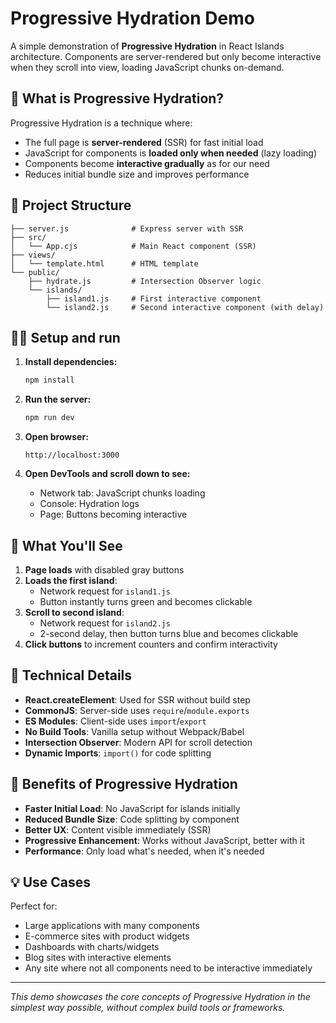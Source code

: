 # Progressive Hydration Demo

A simple demonstration of **Progressive Hydration** in React Islands architecture. Components are server-rendered but only become interactive when they scroll into view, loading JavaScript chunks on-demand.

## 🎯 What is Progressive Hydration?

Progressive Hydration is a technique where:

- The full page is **server-rendered** (SSR) for fast initial load
- JavaScript for components is **loaded only when needed** (lazy loading)
- Components become **interactive gradually** as for our need
- Reduces initial bundle size and improves performance

## 📁 Project Structure

```
├── server.js              # Express server with SSR
├── src/
│   └── App.cjs            # Main React component (SSR)
├── views/
│   └── template.html      # HTML template
└── public/
    ├── hydrate.js         # Intersection Observer logic
    └── islands/
        ├── island1.js     # First interactive component
        └── island2.js     # Second interactive component (with delay)
```

## 🏃‍♂️ Setup and run

1. **Install dependencies:**

   ```bash
   npm install
   ```

2. **Run the server:**

   ```bash
   npm run dev
   ```

3. **Open browser:**

   ```
   http://localhost:3000
   ```

4. **Open DevTools and scroll down to see:**
   - Network tab: JavaScript chunks loading
   - Console: Hydration logs
   - Page: Buttons becoming interactive

## 🧪 What You'll See

1. **Page loads** with disabled gray buttons
2. **Loads the first island**:
   - Network request for `island1.js`
   - Button instantly turns green and becomes clickable
3. **Scroll to second island**:
   - Network request for `island2.js`
   - 2-second delay, then button turns blue and becomes clickable
4. **Click buttons** to increment counters and confirm interactivity

## 🔧 Technical Details

- **React.createElement**: Used for SSR without build step
- **CommonJS**: Server-side uses `require`/`module.exports`
- **ES Modules**: Client-side uses `import`/`export`
- **No Build Tools**: Vanilla setup without Webpack/Babel
- **Intersection Observer**: Modern API for scroll detection
- **Dynamic Imports**: `import()` for code splitting

## 🚀 Benefits of Progressive Hydration

- **Faster Initial Load**: No JavaScript for islands initially
- **Reduced Bundle Size**: Code splitting by component
- **Better UX**: Content visible immediately (SSR)
- **Progressive Enhancement**: Works without JavaScript, better with it
- **Performance**: Only load what's needed, when it's needed

## 💡 Use Cases

Perfect for:

- Large applications with many components
- E-commerce sites with product widgets
- Dashboards with charts/widgets
- Blog sites with interactive elements
- Any site where not all components need to be interactive immediately

---

_This demo showcases the core concepts of Progressive Hydration in the simplest way possible, without complex build tools or frameworks._
